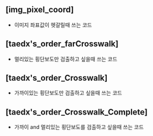 ## [img_pixel_coord]
* 이미지 좌표값이 헷갈릴때 쓰는 코드

## [taedx's_order_farCrosswalk]
* 멀리있는 횡단보도만 검출하고 싶을때 쓰는 코드

## [taedx's_order_Crosswalk]
* 가까이있는 횡단보도만 검출하고 싶을때 쓰는 코드

## [taedx's_order_Crosswalk_Complete]
* 가까이 and 멀리있는 횡단보도를 검출하고 싶을때 쓰는 코드
